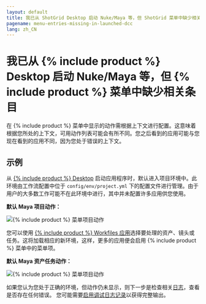 ```yaml
---
layout: default
title: 我已从 ShotGrid Desktop 启动 Nuke/Maya 等，但 ShotGrid 菜单中缺少相关条目
pagename: menu-entries-missing-in-launched-dcc
lang: zh_CN
---
```


# 我已从 {% include product %} Desktop 启动 Nuke/Maya 等，但 {% include product %} 菜单中缺少相关条目

在 {% include product %} 菜单中显示的动作需根据上下文进行配置。这意味着根据您所处的上下文，可用动作列表可能会有所不同。您之后看到的应用可能与您现在看到的应用不同，因为您处于错误的上下文。

## 示例

从 [{% include product %} Desktop](https://developer.shotgridsoftware.com/d587be80/#getting-started-with-desktop) 启动应用程序时，默认进入项目环境中。此环境由工作流配置中位于 `config/env/project.yml` 下的配置文件进行管理。由于用户的大多数工作可能不在此环境中进行，其中并未配置许多应用供您使用。

**默认 Maya 项目动作：**

![{% include product %} 菜单项目动作](images/shotgun-menu-project-actions.png)

您可以使用 [{% include product %} Workfiles 应用](https://developer.shotgridsoftware.com/9a736ee3/)选择要处理的资产、镜头或任务。这将加载相应的新环境，这样，更多的应用便会启用 {% include product %} 菜单中的菜单项。

**默认 Maya 资产任务动作：**

![{% include product %} 菜单项目动作](images/shotgun-menu-asset-step-actions.png)

如果您认为您处于正确的环境，但动作仍未显示，则下一步是检查相关[日志](where-are-my-log-files.md)，查看是否存在任何错误。
您可能需要[启用调试日志记录](turn-debug-logging-on.md)以获得完整输出。